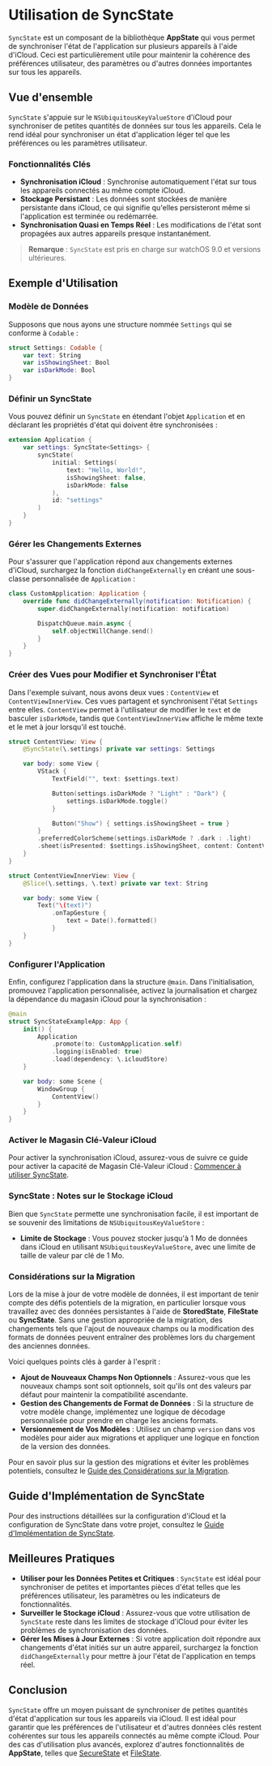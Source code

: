 # Utilisation de SyncState

`SyncState` est un composant de la bibliothèque **AppState** qui vous permet de synchroniser l'état de l'application sur plusieurs appareils à l'aide d'iCloud. Ceci est particulièrement utile pour maintenir la cohérence des préférences utilisateur, des paramètres ou d'autres données importantes sur tous les appareils.

## Vue d'ensemble

`SyncState` s'appuie sur le `NSUbiquitousKeyValueStore` d'iCloud pour synchroniser de petites quantités de données sur tous les appareils. Cela le rend idéal pour synchroniser un état d'application léger tel que les préférences ou les paramètres utilisateur.

### Fonctionnalités Clés

- **Synchronisation iCloud** : Synchronise automatiquement l'état sur tous les appareils connectés au même compte iCloud.
- **Stockage Persistant** : Les données sont stockées de manière persistante dans iCloud, ce qui signifie qu'elles persisteront même si l'application est terminée ou redémarrée.
- **Synchronisation Quasi en Temps Réel** : Les modifications de l'état sont propagées aux autres appareils presque instantanément.

> **Remarque** : `SyncState` est pris en charge sur watchOS 9.0 et versions ultérieures.

## Exemple d'Utilisation

### Modèle de Données

Supposons que nous ayons une structure nommée `Settings` qui se conforme à `Codable` :

```swift
struct Settings: Codable {
    var text: String
    var isShowingSheet: Bool
    var isDarkMode: Bool
}
```

### Définir un SyncState

Vous pouvez définir un `SyncState` en étendant l'objet `Application` et en déclarant les propriétés d'état qui doivent être synchronisées :

```swift
extension Application {
    var settings: SyncState<Settings> {
        syncState(
            initial: Settings(
                text: "Hello, World!",
                isShowingSheet: false,
                isDarkMode: false
            ),
            id: "settings"
        )
    }
}
```

### Gérer les Changements Externes

Pour s'assurer que l'application répond aux changements externes d'iCloud, surchargez la fonction `didChangeExternally` en créant une sous-classe personnalisée de `Application` :

```swift
class CustomApplication: Application {
    override func didChangeExternally(notification: Notification) {
        super.didChangeExternally(notification: notification)

        DispatchQueue.main.async {
            self.objectWillChange.send()
        }
    }
}
```

### Créer des Vues pour Modifier et Synchroniser l'État

Dans l'exemple suivant, nous avons deux vues : `ContentView` et `ContentViewInnerView`. Ces vues partagent et synchronisent l'état `Settings` entre elles. `ContentView` permet à l'utilisateur de modifier le `text` et de basculer `isDarkMode`, tandis que `ContentViewInnerView` affiche le même texte et le met à jour lorsqu'il est touché.

```swift
struct ContentView: View {
    @SyncState(\.settings) private var settings: Settings

    var body: some View {
        VStack {
            TextField("", text: $settings.text)

            Button(settings.isDarkMode ? "Light" : "Dark") {
                settings.isDarkMode.toggle()
            }

            Button("Show") { settings.isShowingSheet = true }
        }
        .preferredColorScheme(settings.isDarkMode ? .dark : .light)
        .sheet(isPresented: $settings.isShowingSheet, content: ContentViewInnerView.init)
    }
}

struct ContentViewInnerView: View {
    @Slice(\.settings, \.text) private var text: String

    var body: some View {
        Text("\(text)")
            .onTapGesture {
                text = Date().formatted()
            }
    }
}
```

### Configurer l'Application

Enfin, configurez l'application dans la structure `@main`. Dans l'initialisation, promouvez l'application personnalisée, activez la journalisation et chargez la dépendance du magasin iCloud pour la synchronisation :

```swift
@main
struct SyncStateExampleApp: App {
    init() {
        Application
            .promote(to: CustomApplication.self)
            .logging(isEnabled: true)
            .load(dependency: \.icloudStore)
    }

    var body: some Scene {
        WindowGroup {
            ContentView()
        }
    }
}
```

### Activer le Magasin Clé-Valeur iCloud

Pour activer la synchronisation iCloud, assurez-vous de suivre ce guide pour activer la capacité de Magasin Clé-Valeur iCloud : [Commencer à utiliser SyncState](https://github.com/0xLeif/AppState/wiki/Starting-to-use-SyncState).

### SyncState : Notes sur le Stockage iCloud

Bien que `SyncState` permette une synchronisation facile, il est important de se souvenir des limitations de `NSUbiquitousKeyValueStore` :

- **Limite de Stockage** : Vous pouvez stocker jusqu'à 1 Mo de données dans iCloud en utilisant `NSUbiquitousKeyValueStore`, avec une limite de taille de valeur par clé de 1 Mo.

### Considérations sur la Migration

Lors de la mise à jour de votre modèle de données, il est important de tenir compte des défis potentiels de la migration, en particulier lorsque vous travaillez avec des données persistantes à l'aide de **StoredState**, **FileState** ou **SyncState**. Sans une gestion appropriée de la migration, des changements tels que l'ajout de nouveaux champs ou la modification des formats de données peuvent entraîner des problèmes lors du chargement des anciennes données.

Voici quelques points clés à garder à l'esprit :
- **Ajout de Nouveaux Champs Non Optionnels** : Assurez-vous que les nouveaux champs sont soit optionnels, soit qu'ils ont des valeurs par défaut pour maintenir la compatibilité ascendante.
- **Gestion des Changements de Format de Données** : Si la structure de votre modèle change, implémentez une logique de décodage personnalisée pour prendre en charge les anciens formats.
- **Versionnement de Vos Modèles** : Utilisez un champ `version` dans vos modèles pour aider aux migrations et appliquer une logique en fonction de la version des données.

Pour en savoir plus sur la gestion des migrations et éviter les problèmes potentiels, consultez le [Guide des Considérations sur la Migration](migration-considerations.md).

## Guide d'Implémentation de SyncState

Pour des instructions détaillées sur la configuration d'iCloud et la configuration de SyncState dans votre projet, consultez le [Guide d'Implémentation de SyncState](syncstate-implementation.md).

## Meilleures Pratiques

- **Utiliser pour les Données Petites et Critiques** : `SyncState` est idéal pour synchroniser de petites et importantes pièces d'état telles que les préférences utilisateur, les paramètres ou les indicateurs de fonctionnalités.
- **Surveiller le Stockage iCloud** : Assurez-vous que votre utilisation de `SyncState` reste dans les limites de stockage d'iCloud pour éviter les problèmes de synchronisation des données.
- **Gérer les Mises à Jour Externes** : Si votre application doit répondre aux changements d'état initiés sur un autre appareil, surchargez la fonction `didChangeExternally` pour mettre à jour l'état de l'application en temps réel.

## Conclusion

`SyncState` offre un moyen puissant de synchroniser de petites quantités d'état d'application sur tous les appareils via iCloud. Il est idéal pour garantir que les préférences de l'utilisateur et d'autres données clés restent cohérentes sur tous les appareils connectés au même compte iCloud. Pour des cas d'utilisation plus avancés, explorez d'autres fonctionnalités de **AppState**, telles que [SecureState](usage-securestate.md) et [FileState](usage-filestate.md).
